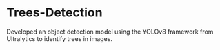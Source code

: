# Trees-Detection
Developed an object detection model using the YOLOv8 framework from Ultralytics to identify trees in images.
